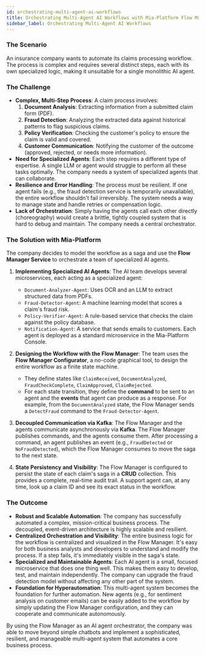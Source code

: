 ```yaml
---
id: orchestrating-multi-agent-ai-workflows
title: Orchestrating Multi-Agent AI Workflows with Mia-Platform Flow Manager
sidebar_label: Orchestrating Multi-Agent AI Workflows
---
```


### The Scenario

An insurance company wants to automate its claims processing workflow. The process is complex and requires several distinct steps, each with its own specialized logic, making it unsuitable for a single monolithic AI agent.

### The Challenge

* **Complex, Multi-Step Process**: A claim process involves:
    1.  **Document Analysis**: Extracting information from a submitted claim form (PDF).
    2.  **Fraud Detection**: Analyzing the extracted data against historical patterns to flag suspicious claims.
    3.  **Policy Verification**: Checking the customer's policy to ensure the claim is valid and covered.
    4.  **Customer Communication**: Notifying the customer of the outcome (approved, rejected, or needs more information).
* **Need for Specialized Agents**: Each step requires a different type of expertise. A single LLM or agent would struggle to perform all these tasks optimally. The company needs a system of specialized agents that can collaborate.
* **Resilience and Error Handling**: The process must be resilient. If one agent fails (e.g., the fraud detection service is temporarily unavailable), the entire workflow shouldn't fail irreversibly. The system needs a way to manage state and handle retries or compensation logic.
* **Lack of Orchestration**: Simply having the agents call each other directly (choreography) would create a brittle, tightly coupled system that is hard to debug and maintain. The company needs a central orchestrator.

### The Solution with Mia-Platform

The company decides to model the workflow as a saga and use the **Flow Manager Service** to orchestrate a team of specialized AI agents.

1.  **Implementing Specialized AI Agents**: The AI team develops several microservices, each acting as a specialized agent:
    * `Document-Analyzer-Agent`: Uses OCR and an LLM to extract structured data from PDFs.
    * `Fraud-Detector-Agent`: A machine learning model that scores a claim's fraud risk.
    * `Policy-Verifier-Agent`: A rule-based service that checks the claim against the policy database.
    * `Notification-Agent`: A service that sends emails to customers.
      Each agent is deployed as a standard microservice in the Mia-Platform Console.

2.  **Designing the Workflow with the Flow Manager**: The team uses the **Flow Manager Configurator**, a no-code graphical tool, to design the entire workflow as a finite state machine.
    * They define states like `ClaimReceived`, `DocumentAnalyzed`, `FraudCheckComplete`, `ClaimApproved`, `ClaimRejected`.
    * For each state transition, they define the **command** to be sent to an agent and the **events** that agent can produce as a response. For example, from the `DocumentAnalyzed` state, the Flow Manager sends a `DetectFraud` command to the `Fraud-Detector-Agent`.

3.  **Decoupled Communication via Kafka**: The Flow Manager and the agents communicate asynchronously via **Kafka**. The Flow Manager publishes commands, and the agents consume them. After processing a command, an agent publishes an event (e.g., `FraudDetected` or `NoFraudDetected`), which the Flow Manager consumes to move the saga to the next state.

4.  **State Persistency and Visibility**: The Flow Manager is configured to persist the state of each claim's saga in a **CRUD** collection. This provides a complete, real-time audit trail. A support agent can, at any time, look up a claim ID and see its exact status in the workflow.

### The Outcome

* **Robust and Scalable Automation**: The company has successfully automated a complex, mission-critical business process. The decoupled, event-driven architecture is highly scalable and resilient.
* **Centralized Orchestration and Visibility**: The entire business logic for the workflow is centralized and visualized in the Flow Manager. It's easy for both business analysts and developers to understand and modify the process. If a step fails, it's immediately visible in the saga's state.
* **Specialized and Maintainable Agents**: Each AI agent is a small, focused microservice that does one thing well. This makes them easy to develop, test, and maintain independently. The company can upgrade the fraud detection model without affecting any other part of the system.
* **Foundation for Hyperautomation**: This multi-agent system becomes the foundation for further automation. New agents (e.g., for sentiment analysis on customer emails) can be easily added to the workflow by simply updating the Flow Manager configuration, and they can cooperate and communicate autonomously. 

By using the Flow Manager as an AI agent orchestrator, the company was able to move beyond simple chatbots and implement a sophisticated, resilient, and manageable multi-agent system that automates a core business process.
